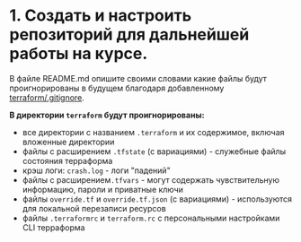 # 1. Создать и настроить репозиторий для дальнейшей работы на курсе.

В файле README.md опишите своими словами какие файлы будут проигнорированы в будущем благодаря добавленному
[terraform/.gitignore](terraform/.gitignore).

**В директории `terraform` будут проигнорированы:**
- все директории с названием `.terraform` и их содержимое, включая вложенные директории
- файлы с расширением `.tfstate` (с вариациями) - служебные файлы состояния терраформа
- крэш логи: `crash.log` - логи "падений"
- файлы с расширением`.tfvars` - могут содержать чувствительную информацию, пароли и приватные ключи
- файлы `override.tf` и `override.tf.json` (с вариациями) - используются для локальной перезаписи ресурсов
- файлы `.terraformrc` и `terraform.rc` с персональными настройками CLI терраформа

